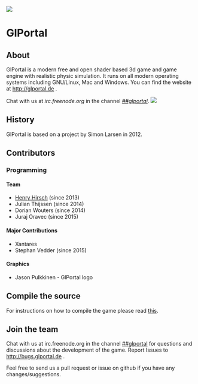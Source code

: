 <a href="https://jenkins.glportal.de/job/GlPortal/"><img src="https://jenkins.glportal.de/buildStatus/icon?job=GlPortal"></a>
# GlPortal
## About
GlPortal is a modern free and open shader based 3d game and game engine with realistic physic simulation.
It runs on all modern operating systems including GNU/Linux, Mac and Windows.
You can find the website at http://glportal.de .

Chat with us at *irc.freenode.org* in the channel [*##glportal*](https://webchat.freenode.net/).
<img src="http://glportal.de/glportal.gif">

## History 
GlPortal is based on a project by Simon Larsen in 2012.
## Contributors
### Programming
#### Team
- [Henry Hirsch](http://w3-net.de/) (since 2013)
- Julian Thijssen (since 2014)
- Dorian Wouters (since 2014)
- Juraj Oravec (since 2015)


#### Major Contributions
- Xantares
- Stephan Vedder (since 2015)

#### Graphics
- Jason Pulkkinen - GlPortal logo

## Compile the source
For instructions on how to compile the game please read [this](COMPILE.md).
## Join the team
Chat with us at irc.freenode.org in the channel [##glportal](https://webchat.freenode.net/)
for questions and discussions about the development of the game.
Report Issues to http://bugs.glportal.de .

Feel free to send us a pull request or issue on github if you have any changes/suggestions.
